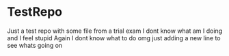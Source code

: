 # TestRepo
Just a test repo with some file from a trial exam
I dont know what am I doing and I feel stupid
Again I dont know what to do omg
just adding a new line to see whats going on 

